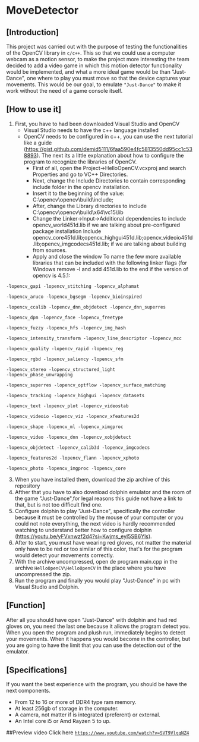 # MoveDetector
## [Introduction]
This project was carried out with the purpose of testing the functionalities of the OpenCV library in <code>c/c++</code>. This so that we could use a computer webcam as a motion sensor, to make the project more interesting the team decided to add a video game in which this motion detector functionality would be implemented, and what a more ideal game would be than "Just-Dance", one where to play you must move so that the device captures your movements. This would be our goal, to emulate <code>"Just-Dance"</code> to make it work without the need of a game console itself.

## [How to use it]
1. First, you have to had been downloaded Visual Studio and OpenCV
   - Visual Studio needs to have the c++ language installed
   - OpenCV needs to be configured in c++, you can use the next tutorial like a guide (https://gist.github.com/demid5111/6faa590e4fc5813550dd95cc1c538893).
   The next its a little explanation about how to configure the program to recognize the libraries of OpenCV.
      - First of all, open the Project->HelloOpenCV.vcxproj and search Properties and go to VC++ Directories.
      - Next, change the Include Directories to contain corresponding include folder in the opencv installation.
      - Insert it to the beginning of the value: C:\opencv\opencv\build\include;
      - After, change the Library directories to include C:\opencv\opencv\build\x64\vc15\lib
      - Change the Linker->Input->Additional dependencies to include opencv_world451d.lib if we are talking about pre-configured package installation Include opencv_core451d.lib;opencv_highgui451d.lib;opencv_videoio451d.lib;opencv_imgcodecs451d.lib; if we are talking about building from sources.
      - Apply and close the window
To name the few more available libraries that can be included with the following linker flags (for Windows remove -l and add 451d.lib to the end if the version of opencv is 4.5.1:

<code>-lopencv_gapi -lopencv_stitching -lopencv_alphamat \
-lopencv_aruco -lopencv_bgsegm -lopencv_bioinspired \
-lopencv_ccalib -lopencv_dnn_objdetect -lopencv_dnn_superres \
-lopencv_dpm -lopencv_face -lopencv_freetype \
-lopencv_fuzzy -lopencv_hfs -lopencv_img_hash \
-lopencv_intensity_transform -lopencv_line_descriptor -lopencv_mcc \
-lopencv_quality -lopencv_rapid -lopencv_reg \
-lopencv_rgbd -lopencv_saliency -lopencv_sfm \
-lopencv_stereo -lopencv_structured_light -lopencv_phase_unwrapping \
-lopencv_superres -lopencv_optflow -lopencv_surface_matching \
-lopencv_tracking -lopencv_highgui -lopencv_datasets \
-lopencv_text -lopencv_plot -lopencv_videostab \
-lopencv_videoio -lopencv_viz -lopencv_xfeatures2d \
-lopencv_shape -lopencv_ml -lopencv_ximgproc \
-lopencv_video -lopencv_dnn -lopencv_xobjdetect \
-lopencv_objdetect -lopencv_calib3d -lopencv_imgcodecs \
-lopencv_features2d -lopencv_flann -lopencv_xphoto \
-lopencv_photo -lopencv_imgproc -lopencv_core</code>

3. When you have installed them, download the zip archive of this repository
4. Afther that you have to also download dolphin emulator and the room of the game "Just-Dance",for legal reasons this guide not have a link to that, but is not too difficult find one.
5. Configure dolphin to play "Just-Dance", specifically the controller because it must be controlled by the mouse of your computer or you could not note everything, the next video is hardly recommended watching to understand better how to configure dolphin (https://youtu.be/yFVxnwzf2d4?si=Kwjms_eyl5SB6Yls).
6. After to start, you must have wearing red gloves, not matter the material only have to be red or too similar of this color, that's for the program would detect your movements correctly.
7. With the archive uncompressed, open de program main.cpp in the archive <code>HelloOpenCV\HelloOpenCV</code> in the place where you have uncompressed the zip.
8. Run the program and finally you would play "Just-Dance" in pc with Visual Studio and Dolphin.

## [Function]
After all you should have open "Just-Dance" with dolphin and had red gloves on, you need the last one because it allows the program detect you.
When you open the program and plush run, immediately begins to detect your movements.
When it happens you would become in the controller, but you are going to have the limit that you can use the detection out of the emulator.

## [Specifications]
If you want the best experience with the program, you should be have the next components.
- From 12 to 16 or more of DDR4 type ram memory.
- At least 256gb of storage in the computer.
- A camera, not matter if is integrated (preferent) or external.
- An Intel core i5 or Amd Rayzen 5 to up.

##Preview video 
Click here <code>https://www.youtube.com/watch?v=SVT9VlgqNZ4</code>
